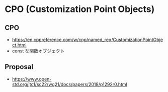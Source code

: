 # CPO (Customization Point Objects)


## CPO
- <https://en.cppreference.com/w/cpp/named_req/CustomizationPointObject.html>
- const な関数オブジェクト


## Proposal
- <https://www.open-std.org/jtc1/sc22/wg21/docs/papers/2018/p1292r0.html>

